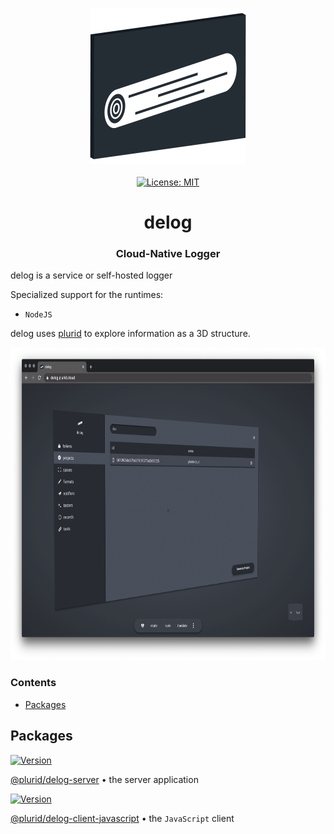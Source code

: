<p align="center">
    <img src="https://raw.githubusercontent.com/plurid/delog/master/about/identity/delog-logo.png" height="250px">
    <br />
    <br />
    <a target="_blank" href="https://github.com/plurid/delog/blob/master/LICENSE">
        <img src="https://img.shields.io/badge/license-MIT-blue.svg?colorB=1380C3&style=for-the-badge" alt="License: MIT">
    </a>
</p>



<h1 align="center">
    delog
</h1>


<h3 align="center">
    Cloud-Native Logger
</h3>


delog is a service or self-hosted logger

Specialized support for the runtimes:

+ `NodeJS`

delog uses [plurid](https://github.com/plurid/plurid) to explore information as a 3D structure.


<p align="center">
    <img src="https://raw.githubusercontent.com/plurid/delog/master/about/screenshots/screenshot-1.png" height="500px">
</p>



### Contents

+ [Packages](#packages)



## Packages

<a target="_blank" href="https://www.npmjs.com/package/@plurid/delog-server">
    <img src="https://img.shields.io/npm/v/@plurid/delog-server.svg?logo=npm&colorB=1380C3&style=for-the-badge" alt="Version">
</a>

[@plurid/delog-server][delog-server] • the server application

[delog-server]: https://github.com/plurid/delog/tree/master/packages/delog-server


<a target="_blank" href="https://www.npmjs.com/package/@plurid/delog">
    <img src="https://img.shields.io/npm/v/@plurid/delog.svg?logo=npm&colorB=1380C3&style=for-the-badge" alt="Version">
</a>

[@plurid/delog-client-javascript][delog-client-javascript] • the `JavaScript` client

[delog-client-javascript]: https://github.com/plurid/delog/tree/master/packages/delog-client/delog-javascript
